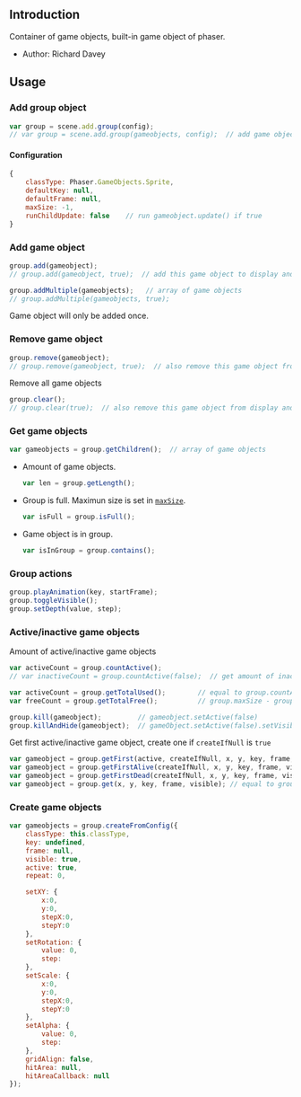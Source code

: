 ## Introduction

Container of game objects, built-in game object of phaser.

- Author: Richard Davey

## Usage

### Add group object

```javascript
var group = scene.add.group(config);
// var group = scene.add.group(gameobjects, config);  // add game objects into group
```

#### Configuration

```javascript
{
    classType: Phaser.GameObjects.Sprite,
    defaultKey: null,
    defaultFrame: null,
    maxSize: -1,
    runChildUpdate: false    // run gameobject.update() if true
}
```

### Add game object

```javascript
group.add(gameobject);
// group.add(gameobject, true);  // add this game object to display and update list of scene
```

```javascript
group.addMultiple(gameobjects);   // array of game objects
// group.addMultiple(gameobjects, true);
```

Game object will only be added once.

### Remove game object

```javascript
group.remove(gameobject);
// group.remove(gameobject, true);  // also remove this game object from display and update list of scene
```

Remove all game objects

```javascript
group.clear();
// group.clear(true);  // also remove this game object from display and update list of scene
```

### Get game objects

```javascript
var gameobjects = group.getChildren();  // array of game objects
```

- Amount of game objects.

    ```javascript
    var len = group.getLength();
    ```

- Group is full. Maximun size is set in [`maxSize`](group.md#configuration).

    ```javascript
    var isFull = group.isFull();
    ```

- Game object is in group.

    ```javascript
    var isInGroup = group.contains();
    ```

### Group actions

```javascript
group.playAnimation(key, startFrame);
group.toggleVisible();
group.setDepth(value, step);
```

### Active/inactive game objects

Amount of active/inactive game objects

```javascript
var activeCount = group.countActive();
// var inactiveCount = group.countActive(false);  // get amount of inactive game objects
```

```javascript
var activeCount = group.getTotalUsed();        // equal to group.countActive()
var freeCount = group.getTotalFree();          // group.maxSize - group.getTotalUsed()
```

```javascript
group.kill(gameobject);         // gameobject.setActive(false)
group.killAndHide(gameobject);  // gameObject.setActive(false).setVisible(false)
```

Get first active/inactive game object, create one if `createIfNull` is `true`

```javascript
var gameobject = group.getFirst(active, createIfNull, x, y, key, frame, visible);  // active = true/false
var gameobject = group.getFirstAlive(createIfNull, x, y, key, frame, visible); // equal to group.getFirst(true, ...)
var gameobject = group.getFirstDead(createIfNull, x, y, key, frame, visible); // equal to group.getFirst(false, ...)
var gameobject = group.get(x, y, key, frame, visible); // equal to group.getFirst(false, true, ...)
```

### Create game objects

```javascript
var gameobjects = group.createFromConfig({
    classType: this.classType,
    key: undefined,
    frame: null,
    visible: true,
    active: true,
    repeat: 0,

    setXY: {
        x:0,
        y:0,
        stepX:0,
        stepY:0
    },
    setRotation: {
        value: 0,
        step:
    },
    setScale: {
        x:0,
        y:0,
        stepX:0,
        stepY:0
    },
    setAlpha: {
        value: 0,
        step:
    },
    gridAlign: false,
    hitArea: null,
    hitAreaCallback: null
});
```